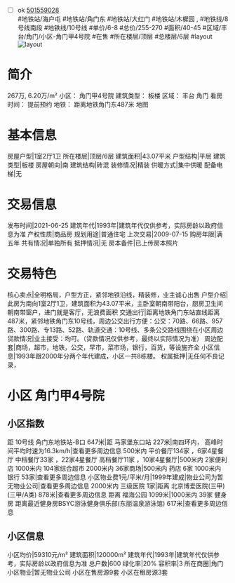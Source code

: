 - [ ] ok [501559028](https://bj.5i5j.com/ershoufang/501559028.html)  
 #地铁站/海户屯 #地铁站/角门东 #地铁站/大红门 #地铁站/木樨园 ,  #地铁线/8号线南段 #地铁线/10号线
#单价/6-8 #总价/255-270 #面积/40-45   #区域/丰台/角门/小区-角门甲4号院 #在售 #所在楼层/顶层 #总楼层/6层 #layout 
![layout](http://image2a.5i5j.com/bdir/layout/9dfc77291bf148fa90fcb4da39bdfd9d.jpg_P5.jpg) 
# 简介 
 267万,  6.20万/m² 
小区： 角门甲4号院
建筑类型： 板楼
区域： 丰台 角门
看房时间： 提前预约
地铁： 距离地铁角门东487米 地图
# 基本信息 
 房屋户型|1室2厅1卫
所在楼层|顶层/6层
建筑面积|43.07平米
户型结构|平层
建筑类型|板楼
房屋朝向|南
建筑结构|砖混
装修情况|精装
供暖方式|集中供暖
配备电梯|无
# 交易信息 
 发布时间|2021-06-25
建筑年代|1993年|建筑年代仅供参考，实际房龄以政府信息为准
产权性质|商品房
规划用途|普通住宅
上次交易|2009-07-15
购房年限|满五年
共有情况|单独所有
抵押情况|无
房本备件|已上传房本照片
# 交易特色 
 核心卖点|全明格局，户型方正，紧邻地铁沿线，精装修，业主诚心出售
户型介绍|此房为南向1室2厅1卫，建筑面积为43.07平米，主卧室朝南带阳台，厨房卫生间朝南带窗户，进门就是客厅，无浪费面积
交通出行|距离地铁角门东站直线距离487米，紧邻地铁角门东10号线，周边公交出行方便：公交：70路、66路、957路、300路、专13路、52路、轨道交通：10号线、多条公交路线围绕在小区周边
贷款情况|业主接受：均可。（贷款情况仅供参考，最终以实际情况为准）
周边配套|商场，超市，地铁，公交，早市，菜市场，银行，百货，等设施齐全
小区信息|1993年跟2000年分两个年代建成，小区一共8栋楼。
权属抵押|无任何不良记录，
# 小区 角门甲4号院
## 小区指数 
 距 10号线 角门东地铁站-B口 647米|距 马家堡东口站 227米|南四环内， 高峰时间平均时速为16.3km/h|查看更多周边信息
500米内 平价餐厅134家 ，6家4星餐厅
中档餐厅33家 ，22家4星餐厅
高档餐厅11家 ，10家4星餐厅|500米内 2家便利店
1000米内 104家综合超市
2000米内 36家商场|500米内 药店 6家
1000米内 银行 53家|查看更多周边信息
小区物业费1元/平米/月|1999年建成|物业公司为暂无物业公司|查看更多周边信息
2000米内 三级医院 1家|距离 北京博爱医院(三甲) (三甲/A类) 878米|查看更多周边信息
距离 福海公园 1099米|1000米内 39家 健身房
距离最近健身房BSYC游泳健身俱乐部(东丽温泉游泳馆) 617米|查看更多周边信息
## 小区信息 
 小区均价|59310元/m²
建筑面积|120000m²
建筑年代|1993年|建筑年代仅供参考，实际房龄以政府信息为准
总户数|600
绿化率|20%
容积率|3
所在商圈|角门
小区物业|暂无物业公司
小区在售房源9套
小区在租房源3套
